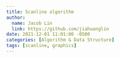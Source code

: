 ```yaml
---
title: Scanline algorithm
author:
  name: Jacob Lin
  link: https://github.com/jiahuanglin
date: 2021-12-01 11:01:00 -0500
categories: [Algorithm & Data Structure]
tags: [scanline, graphics]
---
```


